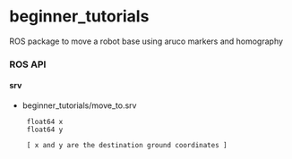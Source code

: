 # beginner_tutorials
ROS package to move a robot base using aruco markers and homography


### ROS API

#### srv

 * beginner_tutorials/move_to.srv

        float64 x
        float64 y
        
        [ x and y are the destination ground coordinates ]
